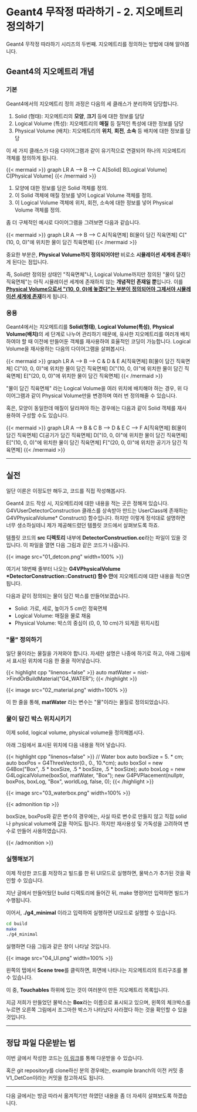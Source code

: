 # Geant4 무작정 따라하기 - 2. 지오메트리 정의하기


Geant4 무작정 따라하기 시리즈의 두번째. 지오메트리를 정의하는 방법에 대해 알아봅니다.

<!--more-->

## Geant4의 지오메트리 개념

### 기본

Geant4에서의 지오메트리 정의 과정은 다음의 세 클래스가 분리하여 담당합니다.

1. Solid (형태): 지오메트리의 **모양**, **크기** 등에 대한 정보를 담당
2. Logical Volume (특성): 지오메트리의 **매질** 등 질적인 특성에 대한 정보를 담당
3. Physical Volume (배치): 지오메트리의 **위치**, **회전**, **소속** 등 배치에 대한 정보를 담당

이 세 가지 클래스가 다음 다이어그램과 같이 유기적으로 연결되어 하나의 지오메트리 객체를 정의하게 됩니다.

{{< mermaid >}}
graph LR
A --> B --> C
A[Solid]
B[Logical Volume]
C[Physical Volume]
{{< /mermaid >}}

1.  모양에 대한 정보를 담은 Solid 객체를 정의.
2. 이 Solid 객체에 매질 정보를 넣어 Logical Volume 객체를 정의.
3. 이 Logical Volume 객체에 위치, 회전, 소속에 대한 정보를 넣어 Physical Volume 객체를 정의.

좀 더 구체적인 예시로 다이어그램을 그려보면 다음과 같습니다.

{{< mermaid >}}
graph LR
A --> B --> C
A[직육면체]
B[물이 담긴 직육면체]
C["(10, 0, 0)"에 위치한 물이 담긴 직육면체]
{{< /mermaid >}}

중요한 부분은, **Physical Volume까지 정의되어야만** 비로소 **시뮬레이션 세계에 존재**하게 된다는 점입니다.

즉, Solid만 정의된 상태인 "직육면체"나, Logical Volume까지만 정의된 "물이 담긴 직육면체"는 아직 시뮬레이션 세계에 존재하지 않는 **개념적인 존재일 뿐**입니다. 이를 <u>**Physical Volume으로서 "(10, 0, 0)에 놓겠다"는 부분이 정의되어야 그제서야 시뮬레이션 세계에 존재**</u>하게 됩니다.

### 응용

Geant4에서는 지오메트리를 **Solid(형태)**, **Logical Volume(특성)**, <b>Physical Volume(배치)</b>의 세 단계로 나누어 관리하기 때문에, 유사한 지오메트리를 여러개 배치하여야 할 때 이전에 만들어둔 객체를 재사용하여 효율적인 코딩이 가능합니다. Logical Volume을 재사용하는 다음의 다이어그램을 살펴봅시다.

{{< mermaid >}}
graph LR
A --> B --> C & D & E
A[직육면체]
B[물이 담긴 직육면체]
C["(0, 0, 0)"에 위치한 물이 담긴 직육면체]
D["(10, 0, 0)"에 위치한 물이 담긴 직육면체]
E["(20, 0, 0)"에 위치한 물이 담긴 직육면체]
{{< /mermaid >}}

"물이 담긴 직육면체" 라는 Logical Volume을 여러 위치에 배치해야 하는 경우, 위 다이어그램과 같이 Physical Volume만을 변경하며 여러 번 정의해줄 수 있습니다.

혹은, 모양이 동일한데 매질이 달라져야 하는 경우에는 다음과 같이 Solid 객체를 재사용하여 구성할 수도 있습니다.

{{< mermaid >}}
graph LR
A --> B & C
B --> D & E
C --> F
A[직육면체]
B[물이 담긴 직육면체]
C[공기가 담긴 직육면체]
D["(0, 0, 0)"에 위치한 물이 담긴 직육면체]
E["(10, 0, 0)"에 위치한 물이 담긴 직육면체]
F["(20, 0, 0)"에 위치한 공기가 담긴 직육면체]
{{< /mermaid >}}

---

## 실전

일단 이론은 이정도만 해두고, 코드를 직접 작성해봅시다.

Geant4 코드 작성 시, 지오메트리에 대한 내용을 적는 곳은 정해져 있습니다. G4VUserDetectorConstruction 클래스를 상속받아 만드는 UserClass에 존재하는 G4VPhysicalVolume* Construct() 함수입니다. 하지만 이렇게 정석대로 설명하면 너무 생소하실테니 제가 제공해드렸던 템플릿 코드에서 살펴보도록 하죠.

템플릿 코드의 **src 디렉토리** 내부에 <b>DetectorConstruction.cc</b>라는 파일이 있을 것입니다. 이 파일을 열면 다음 그림과 같은 코드가 나옵니다.

{{< image src="01_detcon.png" width=100% >}}

여기서 18번째 줄부터 나오는 <b>G4VPhysicalVolume *DetectorConstruction::Construct() 함수 안</b>에 지오메트리에 대한 내용을 적으면 됩니다.

다음과 같이 정의되는 물이 담긴 박스를 만들어보겠습니다.

- Solid: 가로, 세로, 높이가 5 cm인 정육면체
- Logical Volume: 매질을 물로 채움
- Physical Volume: 박스의 중심이 (0, 0, 10 cm)가 되게끔 위치시킴

### "물" 정의하기

일단 물이라는 물질을 가져와야 합니다. 자세한 설명은 나중에 하기로 하고, 아래 그림에서 표시된 위치에 다음 한 줄을 적어넣습니다.

{{< highlight cpp "linenos=false" >}}
auto matWater = nist->FindOrBuildMaterial("G4_WATER");
{{< /highlight >}}

{{< image src="02_material.png" width=100% >}}

이 한 줄을 통해, **matWater** 라는 변수는 "물"이라는 물질로 정의되었습니다.

### 물이 담긴 박스 위치시키기

이제 solid, logical volume, physical volume을 정의해봅시다.

아래 그림에서 표시된 위치에 다음 내용을 적어 넣습니다.

{{< highlight cpp "linenos=false" >}}
// Water box
auto boxSize = 5. * cm;
auto boxPos = G4ThreeVector(0., 0., 10.*cm);
auto boxSol = new G4Box("Box", .5 * boxSize, .5 * boxSize, .5 * boxSize);
auto boxLog = new G4LogicalVolume(boxSol, matWater, "Box");
new G4PVPlacement(nullptr, boxPos, boxLog, "Box", worldLog, false, 0);
{{< /highlight >}}

{{< image src="03_waterbox.png" width=100% >}}

{{< admonition tip >}}

boxSize, boxPos와 같은 변수의 경우에는, 사실 따로 변수로 만들지 않고 직접 solid나 physical volume에 값을 적어도 됩니다. 하지만 재사용성 및 가독성을 고려하여 변수로 만들어 사용하였습니다.

{{< /admonition >}}

### 실행해보기

이제 작성한 코드를 저장하고 빌드를 한 뒤 UI모드로 실행하면, 물박스가 추가된 것을 확인할 수 있습니다.

지난 글에서 만들어뒀던 build 디렉토리에 들어간 뒤, make 명령어만 입력하면 빌드가 수행됩니다.

이어서, <b>./g4_minimal</b> 이라고 입력하여 실행하면 UI모드로 실행할 수 있습니다.

```bash
cd build
make
./g4_minimal
```

실행하면 다음 그림과 같은 창이 나타날 것입니다.

{{< image src="04_UI.png" width=100% >}}

왼쪽의 탭에서 **Scene tree**를 클릭하면, 화면에 나타나는 지오메트리의 트리구조를 볼 수 있습니다.

이 중, **Touchables** 하위에 있는 것이 여러분이 만든 지오메트리 목록입니다.

지금 저희가 만들었던 물박스는 **Box**라는 이름으로 표시되고 있으며, 왼쪽의 체크박스를 누르면 오른쪽 그림에서 조그마한 박스가 나타났다 사라졌다 하는 것을 확인할 수 있을 것입니다.

---

## 정답 파일 다운받는 법

이번 글에서 작성한 코드는 [이 링크](https://github.com/evandde/g4_minimal/archive/ecef9c37af224cd65b866557f825508a71043e11.zip)를 통해 다운받을 수 있습니다.

혹은 git repository를 clone하신 분의 경우에는, example branch의 이전 커밋 중 V1_DetCon이라는 커밋을 참고하셔도 됩니다.

---

다음 글에서는 방금 따라서 옮겨적기만 하였던 내용을 좀 더 자세히 살펴보도록 하겠습니다.
